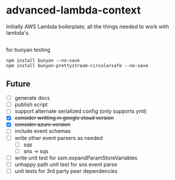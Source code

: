 # advanced-lambda-context
Initially AWS Lambda boilerplate; all the things needed to work with lambda's.


## 

for bunyan testing
```
npm install bunyan --no-save
npm install bunyan-prettystream-circularsafe --no-save
```



## Future
  - [ ] generate docs
  - [ ] publish script
  - [ ] support alternate serialized config (only supports yml)
  - [x] ~~consider writting in google cloud version~~
  - [x] ~~consider azure version~~
  - [ ] include event schemas
  - [ ] write other event parsers as needed
    - [ ] sqs
    - [ ] sns -> sqs
  - [ ] write unit test for ssm.expandParamStoreVariables
  - [ ] unhappy path unit test for sns event parse
  - [ ] unit tests for 3rd party peer dependencies
